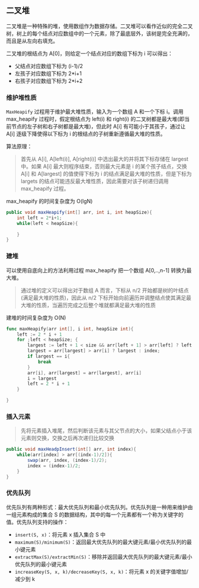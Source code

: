 ## 二叉堆

二叉堆是一种特殊的堆，使用数组作为数据存储。二叉堆可以看作近似的完全二叉树，树上的每个结点对应数组中的一个元素，除了最底层外，该树是完全充满的，而且是从左向右填充。

二叉堆的根结点为 A[0]，则给定一个结点对应的数组下标为 i 可以得出：

- 父结点对应数组下标为 (i-1)/2
- 左孩子对应数组下标为 2*i+1
- 右孩子对应数组下标为 2*i+2

### 维护堆性质

`MaxHeapify` 过程用于维护最大堆性质，输入为一个数组 A 和一个下标 i。调用 max_heapify 过程时，假定根结点为 left(i) 和 right(i) 的二叉树都是最大堆(即当前节点的左子树和右子树都是最大堆)，但此时 A[i] 有可能小于其孩子，通过让 A[i] 逐级下降使得以下标为 i 的根结点的子树重新遵循最大堆的性质。

算法原理：

> 首先从 A[i], A[left(i)], A[right(i)] 中选出最大的并将其下标存储在 largest 中。如果 A[i] 最大则程序结束，否则最大元素是 i 的某个孩子结点，交换 A[i] 和 A[largest] 的值使得下标为 i 的结点满足最大堆的性质，但是下标为 largets 的结点可能违反最大堆性质，因此需要对该子树递归调用 max_heapify 过程。

max_heapify 的时间复杂度为 O(lgN)

```java
public void maxHeapify(int[] arr, int i, int heapSize){
    int left = 2*i+1;
    while(left < heapSize){
        
    }
}
```

### 建堆

可以使用自底向上的方法利用过程 max_heapify 把一个数组 A[0,..,n-1] 转换为最大堆。

> 通过堆的定义可以得出对于数组 A 而言，下标从 n/2 开始都是树的叶结点(满足最大堆的性质)，因此从 n/2 下标开始向前遍历并调整结点使其满足最大堆的性质，当遍历完成之后整个堆就都满足最大堆的性质

建堆的时间复杂度为 O(N)

```go
func maxHeapify(arr int[], i int, heapSize int){
    left := 2 * i + 1
    for ;left < heapSize; {
        largest := left + 1 < size && arr[left + 1] > arr[left] ? left + 1 : left
        largest = arr[largest] > arr[i] ? largest : index;
        if largest == i{
            break
        }
        arr[i], arr[largest] = arr[largest], arr[i]
        i = largest
        left = 2 * i + 1
    }
    
}
```

### 插入元素

> 先将元素插入堆尾，然后判断该元素与其父节点的大小，如果父结点小于该元素则交换，交换之后再次递归比较交换

```java
public void maxHeadpInsert(int[] arr, int index){
    while(arr[index] > arr[(indx-1)/2]){
        swap(arr, index, (index-1)/2);
        index = (index-1)/2;
    }
}
```



### 优先队列

优先队列有两种形式：最大优先队列和最小优先队列。优先队列是一种用来维护由一组元素构成的集合 S 的数据结构，其中的每一个元素都有一个称为关键字的值。优先队列支持的操作：

- ```insert(S, x)```：将元素 x 插入集合 S 中
- ```maximum(S)/minimum(S)```：返回最大优先队列的最大键元素/最小优先队列的最小键元素
- ```extractMax(S)/extractMin(S)```：移除并返回最大优先队列的最大键元素/最小优先队列的最小键元素
- ```increaseKey(S, x, k)/decreaseKey(S, x, k)```：将元素 x 的关键字值增加/减少到 k